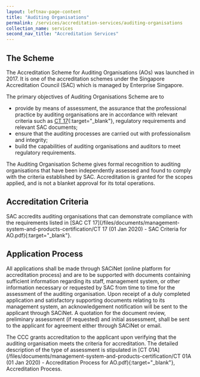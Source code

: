```yaml
---
layout: leftnav-page-content
title: "Auditing Organisations"
permalink: /services/accreditation-services/auditing-organisations
collection_name: services
second_nav_title: "Accreditation Services"
---
```


## The Scheme

The Accreditation Scheme for Auditing Organisations (AOs) was launched in 2017. It is one of the accreditation schemes under the Singapore Accreditation Council (SAC) which is managed by Enterprise Singapore.

The primary objectives of Auditing Organisations Scheme are to

* provide by means of assessment, the assurance that the professional practice by auditing organisations are in accordance with relevant criteria such as [CT 17](/files/documents/management-system-and-products-certification/CT-17-(1-October-2018).pdf){:target="_blank"}, regulatory requirements and relevant SAC documents;
* ensure that the auditing processes are carried out with professionalism and integrity;
* build the capabilities of auditing organisations and auditors to meet regulatory requirements.
<!-- COMMENT: The {:target="_blank"} syntax at the end of the Markdown document links is used to open the document in a new window tab -->

The Auditing Organisation Scheme gives formal recognition to auditing organisations that have been independently assessed and found to comply with the criteria established by SAC. Accreditation is granted for the scopes applied, and is not a blanket approval for its total operations.


## Accreditation Criteria

SAC accredits auditing organisations that can demonstrate compliance with the requirements listed in [SAC CT 17](/files/documents/management-system-and-products-certification/CT 17 (01 Jan 2020) - SAC Criteria for AO.pdf){:target="_blank"}.
<!-- COMMENT: The {:target="_blank"} syntax at the end of the Markdown document links is used to open the document in a new window tab -->

## Application Process

All applications shall be made through SACiNet (online platform for accreditation process) and are to be supported with documents containing sufficient information regarding its staff, management system, or other information necessary or requested by SAC from time to time for the assessment of the auditing organisation. Upon receipt of a duly completed application and satisfactory supporting documents relating to its management system, an acknowledgement notification will be sent to the applicant through SACiNet. A quotation for the document review, preliminary assessment (if requested) and initial assessment, shall be sent to the applicant for agreement either through SACiNet or email. 

The CCC grants accreditation to the applicant upon verifying that the auditing organisation meets the criteria for accreditation. The detailed description of the type of assessment is stipulated in [CT 01A](/files/documents/management-system-and-products-certification/CT 01A (01 Jan 2020) - Accreditation Process for AO.pdf){:target="_blank"}, Accreditation Process.
<!-- COMMENT: The {:target="_blank"} syntax at the end of the Markdown document links is used to open the document in a new window tab -->
